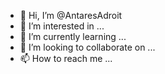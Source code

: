 - 👋 Hi, I’m @AntaresAdroit
- 👀 I’m interested in ...
- 🌱 I’m currently learning ...
- 💞️ I’m looking to collaborate on ...
- 📫 How to reach me ...

<!---
AntaresAdroit/AntaresAdroit is a ✨ special ✨ repository because its `README.md` (this file) appears on your GitHub profile.
You can click the Preview link to take a look at your changes.
--->
